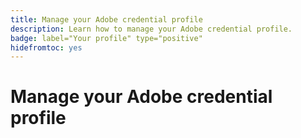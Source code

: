```yaml
---
title: Manage your Adobe credential profile
description: Learn how to manage your Adobe credential profile.
badge: label="Your profile" type="positive"
hidefromtoc: yes
---
```


# Manage your Adobe credential profile

